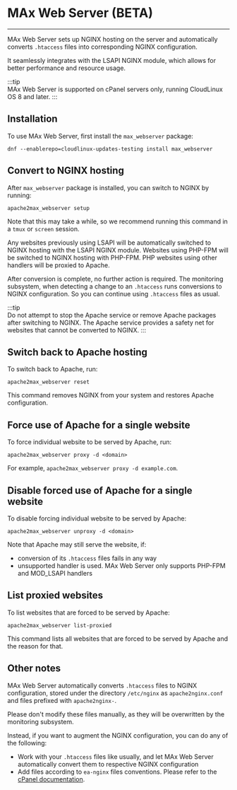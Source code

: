 
# MAx Web Server (BETA)
---

MAx Web Server sets up NGINX hosting on the server and automatically converts `.htaccess` files into corresponding NGINX 
configuration.

It seamlessly integrates with the LSAPI NGINX module,
which allows for better performance and resource usage.

:::tip  
MAx Web Server is supported on cPanel servers only, running CloudLinux OS 8 and later.
:::

## Installation

To use MAx Web Server, first install the `max_webserver` package:

```
dnf --enablerepo=cloudlinux-updates-testing install max_webserver
```

## Convert to NGINX hosting

After `max_webserver` package is installed, you can switch to NGINX by running:

```
apache2max_webserver setup
```

Note that this may take a while, so we recommend running this command in a `tmux` or `screen` session.

Any websites previously using LSAPI will be automatically switched to NGINX hosting with the LSAPI NGINX module.
Websites using PHP-FPM will be switched to NGINX hosting with PHP-FPM.
PHP websites using other handlers will be proxied to Apache.

After conversion is complete, no further action is required.
The monitoring subsystem, when detecting a change to an `.htaccess` runs conversions to NGINX configuration.
So you can continue using `.htaccess` files as usual.

:::tip  
Do not attempt to stop the Apache service or remove Apache packages after switching to NGINX.
The Apache service provides a safety net for websites that cannot be converted to NGINX.
:::

## Switch back to Apache hosting

To switch back to Apache, run:

```
apache2max_webserver reset
```

This command removes NGINX from your system and restores Apache configuration.

## Force use of Apache for a single website

To force individual website to be served by Apache, run:

```
apache2max_webserver proxy -d <domain>
```

For example, `apache2max_webserver proxy -d example.com`.


## Disable forced use of Apache for a single website

To disable forcing individual website to be served by Apache:

```
apache2max_webserver unproxy -d <domain>
```

Note that Apache may still serve the website, if:
* conversion of its `.htaccess` files fails in any way
* unsupported handler is used. MAx Web Server only supports PHP-FPM and MOD_LSAPI handlers

## List proxied websites

To list websites that are forced to be served by Apache:

```
apache2max_webserver list-proxied
```

This command lists all websites that are forced to be served by Apache and the reason for that.

## Other notes

MAx Web Server automatically converts `.htaccess` files to NGINX configuration, stored under the directory `/etc/nginx`
as `apache2nginx.conf` and files prefixed with `apache2nginx-`.

Please don't modify these files manually, as they will be overwritten by the monitoring subsystem.

Instead, if you want to augment the NGINX configuration, you can do any of the following:

* Work with your `.htaccess` files like usually, and let MAx Web Server automatically convert them to respective NGINX configuration
* Add files according to `ea-nginx` files conventions. Please refer to the [cPanel documentation](https://docs.cpanel.net/knowledge-base/web-services/nginx-with-reverse-proxy/).
